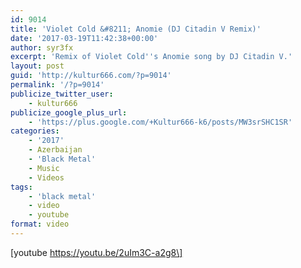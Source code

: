 ```yaml
---
id: 9014
title: 'Violet Cold &#8211; Anomie (DJ Citadin V Remix)'
date: '2017-03-19T11:42:38+00:00'
author: syr3fx
excerpt: 'Remix of Violet Cold''s Anomie song by DJ Citadin V.'
layout: post
guid: 'http://kultur666.com/?p=9014'
permalink: '/?p=9014'
publicize_twitter_user:
    - kultur666
publicize_google_plus_url:
    - 'https://plus.google.com/+Kultur666-k6/posts/MW3srSHC1SR'
categories:
    - '2017'
    - Azerbaijan
    - 'Black Metal'
    - Music
    - Videos
tags:
    - 'black metal'
    - video
    - youtube
format: video
---
```


\[youtube https://youtu.be/2uIm3C-a2g8\]